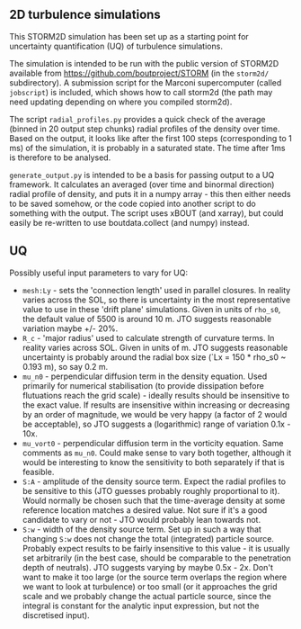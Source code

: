 2D turbulence simulations
-------------------------

This STORM2D simulation has been set up as a starting point for uncertainty
quantification (UQ) of turbulence simulations.

The simulation is intended to be run with the public version of STORM2D available from
https://github.com/boutproject/STORM (in the `storm2d/` subdirectory). A submission
script for the Marconi supercomputer (called `jobscript`) is included, which shows how
to call storm2d (the path may need updating depending on where you compiled storm2d).

The script `radial_profiles.py` provides a quick check of the average (binned in 20
output step chunks) radial profiles of the density over time. Based on the output, it
looks like after the first 100 steps (corresponding to 1 ms) of the simulation, it is
probably in a saturated state. The time after 1ms is therefore to be analysed.

`generate_output.py` is intended to be a basis for passing output to a UQ framework. It
calculates an averaged (over time and binormal direction) radial profile of density, and
puts it in a numpy array - this then either needs to be saved somehow, or the code
copied into another script to do something with the output. The script uses xBOUT (and
xarray), but could easily be re-written to use boutdata.collect (and numpy) instead.

UQ
--

Possibly useful input parameters to vary for UQ:
* `mesh:Ly` - sets the 'connection length' used in parallel closures. In reality varies
  across the SOL, so there is uncertainty in the most representative value to use in
  these 'drift plane' simulations. Given in units of `rho_s0`, the default value of 5500
  is around 10 m. JTO suggests reasonable variation maybe +/- 20%.
* `R_c` - 'major radius' used to calculate strength of curvature terms. In reality
  varies across SOL. Given in units of m. JTO suggests reasonable uncertainty is
  probably around the radial box size (`Lx = 150 * rho_s0 ~ 0.193 m), so say 0.2 m.
* `mu_n0` - perpendicular diffusion term in the density equation. Used primarily for
  numerical stabilisation (to provide dissipation before flutuations reach the grid
  scale) - ideally results should be insensitive to the exact value. If results are
  insensitive within increasing or decreasing by an order of magnitude, we would be very
  happy (a factor of 2 would be acceptable), so JTO suggests a (logarithmic) range of
  variation 0.1x - 10x.
* `mu_vort0` - perpendicular diffusion term in the vorticity equation. Same comments as
  `mu_n0`. Could make sense to vary both together, although it would be interesting to
  know the sensitivity to both separately if that is feasible.
* `S:A` - amplitude of the density source term. Expect the radial profiles to be
  sensitive to this (JTO guesses probably roughly proportional to it). Would normally be
  chosen such that the time-average density at some reference location matches a desired
  value. Not sure if it's a good candidate to vary or not - JTO would probably lean
  towards not.
* `S:w` - width of the density source term. Set up in such a way that changing `S:w`
  does not change the total (integrated) particle source. Probably expect results to be
  fairly insensitive to this value - it is usually set arbitrarily (in the best case,
  should be comparable to the penetration depth of neutrals). JTO suggests varying by
  maybe 0.5x - 2x. Don't want to make it too large (or the source term overlaps the
  region where we want to look at turbulence) or too small (or it approaches the grid
  scale and we probably change the actual particle source, since the integral is
  constant for the analytic input expression, but not the discretised input).
